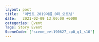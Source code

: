 ```yaml
---
layout: post
title:  "이벤트_2019여름_0화_오프닝"
date:   2021-02-09 13:00:00 +0000
categories: Event
Tags: Story Event
SceneCode: ["scene_evt190627_cp0_q1_s10"]
---
```

